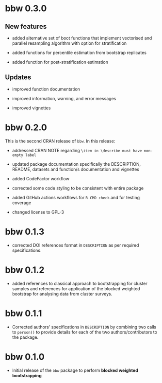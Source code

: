 # bbw 0.3.0

## New features

* added alternative set of boot functions that implement vectorised and parallel resampling algorithm with option for stratification

* added functions for percentile estimation from bootstrap replicates

* added function for post-stratification estimation

## Updates

* improved function documentation

* improved information, warning, and error messages

* improved vignettes


# bbw 0.2.0

This is the second CRAN release of `bbw`. In this release:

* addressed CRAN NOTE regarding `\item in \describe must have non-empty label`

* updated package documentation specifically the DESCRIPTION, README, datasets and function/s documentation and vignettes

* added CodeFactor workflow

* corrected some code styling to be consistent with entire package

* added GitHub actions workflows for `R CMD check` and for testing coverage

* changed license to GPL-3

# bbw 0.1.3

* corrected DOI references format in `DESCRIPTION` as per required
specifications.

# bbw 0.1.2

* added references to classical approach to bootstrapping for cluster samples and references for application of the blocked weighted bootstrap for analysing data from cluster surveys.

# bbw 0.1.1

* Corrected authors' specifications in `DESCRIPTION` by combining two calls to `person()` to provide details for each of the two authors/contributors to the package.

# bbw 0.1.0

* Initial release of the `bbw` package to perform **blocked weighted bootstrapping**
